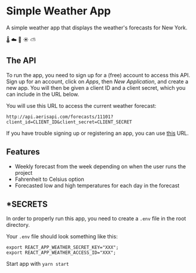 # Simple Weather App
A simple weather app that displays the weather's forecasts for New York.

🌡️ ☁️ 🌈 ☀️ ⛅

## The API
To run the app, you need to sign up for a (free) account to access this API. Sign up for an account, click on _Apps_, then _New Application_, and create a new app. You will then be given a client ID and a client secret, which you can include in the URL below.

You will use this URL to access the current weather forecast:

```
http://api.aerisapi.com/forecasts/11101?client_id=CLIENT_ID&client_secret=CLIENT_SECRET
```

If you have trouble signing up or registering an app, you can use [this](http://api.aerisapi.com/forecasts/11101?client_id=i5pHKBD39KOmHRkLoHcSi&client_secret=zjEUHJhnSKZR7yxrfXOU5QtFo3XGiyDjErG59s9M) URL.


## Features 

* Weekly forecast from the week depending on when the user runs the project
* Fahrenheit to Celsius option  
* Forecasted low and high temperatures for each day in the forecast

## *SECRETS
In order to properly run this app, you need to create a `.env` file in the root directory. 

Your `.env` file should look something like this:

```
export REACT_APP_WEATHER_SECRET_KEY="XXX";
export REACT_APP_WEATHER_ACCESS_ID="XXX";

```

Start app with `yarn start`</br>

